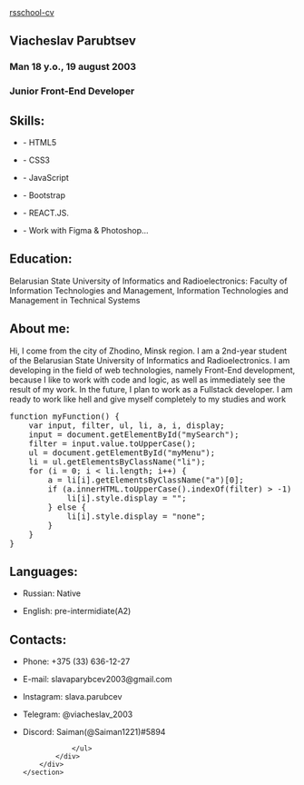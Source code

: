 <!DOCTYPE html>
<html>
<head>
	<title>My CV</title>
	<link rel="stylesheet" type="text/css" href="style/main.css">
	<link rel="preconnect" href="https://fonts.googleapis.com">
	<link rel="preconnect" href="https://fonts.gstatic.com" crossorigin>
	<link href="https://fonts.googleapis.com/css2?family=Roboto:wght@400;500&display=swap" rel="stylesheet">
	<link rel="preconnect" href="https://fonts.googleapis.com">
	<link rel="preconnect" href="https://fonts.gstatic.com" crossorigin>
	<link href="https://fonts.googleapis.com/css2?family=Merriweather&display=swap" rel="stylesheet">
</head>
<body>
	<header class="header">
	</header>
	<section class="main">
		<div class="container">
			<div class="block">
				<a href="#" class="link_to_school">rsschool-cv</a>
			</div>
		</div>
		<div class="container">
			<div class="block">
				<h1 class="tittle_h1">Viacheslav Parubtsev</h1>
				<h3 class="tittle_h3">
					Man 18 y.o., 19 august 2003 
				</h3>
				<h3 class="tittle_h3">
					Junior Front-End Developer 
				</h3>
			</div>
			<div class="block">
				<h2 class="tittle_h2">Skills:</h2>
				<ul class="skills">
					<li class="skills_li"><p class="text">- HTML5</p></li>
					<li class="skills_li"><p class="text">- CSS3</p></li>
					<li class="skills_li"><p class="text">- JavaScript</p></li>
					<li class="skills_li"><p class="text">- Bootstrap</p></li>
					<li class="skills_li"><p class="text">- REACT.JS.</p></li>
					<li class="skills_li"><p class="text">- Work with Figma & Photoshop…</p></li>
				</ul>
			</div>
			<div class="block">
				<h2 class="tittle_h2">Education:</h2>
				<p class="text">Belarusian State University of Informatics and Radioelectronics: Faculty of Information Technologies and Management, Information Technologies and Management in Technical Systems
				</p>
			</div>
			<div class="block">
				<h2 class="tittle_h2">About me:</h2>
				<p class="text">Hi, I come from the city of Zhodino, Minsk region. I am a 2nd-year student of the Belarusian State University of Informatics and Radioelectronics. I am developing in the field of web technologies, namely Front-End development, because I like to work with code and logic, as well as immediately see the result of my work. In the future, I plan to work as a Fullstack developer. I am ready to work like hell and give myself completely to my studies and work
				</p>
			</div>
			<div class="block">
				<div class="block_code">
					<pre class="code">function myFunction() {
	var input, filter, ul, li, a, i, display;
	input = document.getElementById("mySearch");
	filter = input.value.toUpperCase();
	ul = document.getElementById("myMenu");
	li = ul.getElementsByClassName("li");
	for (i = 0; i < li.length; i++) {
		a = li[i].getElementsByClassName("a")[0];
		if (a.innerHTML.toUpperCase().indexOf(filter) > -1) {
			li[i].style.display = "";
		} else {
			li[i].style.display = "none";
		}
	}
}</pre>
				</div>
			</div>
			<div class="block">
				<h2 class="tittle_h2">Languages:</h2>
				<ul class="languages">
					<li class="languages_li"><p class="text">Russian: Native</p></li>
					<li class="languages_li"><p class="text">English: pre-intermidiate(A2)</p></li>
				</ul>
			</div>
			<div class="block">
				<h2 class="tittle_h2">Contacts:</h2>
				<ul class="contacts">
					<li class="contacts_li"><p class="text">Phone: +375 (33) 636-12-27</p></li>
					<li class="contacts_li"><p class="text">E-mail: slavaparybcev2003@gmail.com</p></li>
					<li class="contacts_li"><p class="text">Instagram: slava.parubcev</p></li>
					<li class="contacts_li"><p class="text">Telegram: @viacheslav_2003  <span class="text_spec"></p></li>
					<li class="contacts_li"><p class="text">Discord: Saiman(@Saiman1221)#5894</p></li>

				</ul>
			</div>
		</div>
	</section>
</body>
</html>
